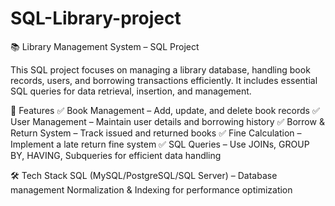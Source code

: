# SQL-Library-project
📚 Library Management System – SQL Project



This SQL project focuses on managing a library database, handling book records, users, and borrowing transactions efficiently. It includes essential SQL queries for data retrieval, insertion, and management.

📌 Features
✅ Book Management – Add, update, and delete book records
✅ User Management – Maintain user details and borrowing history
✅ Borrow & Return System – Track issued and returned books
✅ Fine Calculation – Implement a late return fine system
✅ SQL Queries – Use JOINs, GROUP BY, HAVING, Subqueries for efficient data handling

🛠 Tech Stack
SQL (MySQL/PostgreSQL/SQL Server) – Database management
Normalization & Indexing for performance optimization
